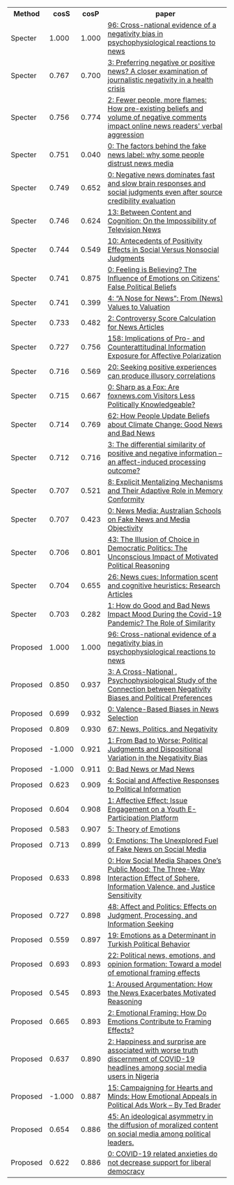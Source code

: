 <html><table><tr>
<th>Method</th>
<th>cosS</th>
<th>cosP</th>
<th>paper</th>
</tr>
<tr>
<td>Specter</td>
<td>1.000</td>
<td>1.000</td>
<td><a href="https://www.semanticscholar.org/paper/4fa6c7177bd4712d4cb397590bdd560bb4fc77f8">96: Cross-national evidence of a negativity bias in psychophysiological reactions to news</a></td>
</tr>
<tr>
<td>Specter</td>
<td>0.767</td>
<td>0.700</td>
<td><a href="https://www.semanticscholar.org/paper/a8b4c2d14b9b5468cb2c04f9465979633abd44dc">3: Preferring negative or positive news? A closer examination of journalistic negativity in a health crisis</a></td>
</tr>
<tr>
<td>Specter</td>
<td>0.756</td>
<td>0.774</td>
<td><a href="https://www.semanticscholar.org/paper/07d330130c30a46af6e0a94741cbd2163fd9e0b4">2: Fewer people, more flames: How pre-existing beliefs and volume of negative comments impact online news readers' verbal aggression</a></td>
</tr>
<tr>
<td>Specter</td>
<td>0.751</td>
<td>0.040</td>
<td><a href="https://www.semanticscholar.org/paper/e37da4c9a4d140c8e3affc3fd6f0b14c32744032">0: The factors behind the fake news label: why some people distrust news media</a></td>
</tr>
<tr>
<td>Specter</td>
<td>0.749</td>
<td>0.652</td>
<td><a href="https://www.semanticscholar.org/paper/00494ba6fccefb9a6722f18698d46eeef6b378eb">0: Negative news dominates fast and slow brain responses and social judgments even after source credibility evaluation</a></td>
</tr>
<tr>
<td>Specter</td>
<td>0.746</td>
<td>0.624</td>
<td><a href="https://www.semanticscholar.org/paper/ea9efbe9fb4924832910e4a28d68aca497438312">13: Between Content and Cognition: On the Impossibility of Television News</a></td>
</tr>
<tr>
<td>Specter</td>
<td>0.744</td>
<td>0.549</td>
<td><a href="https://www.semanticscholar.org/paper/fdd9dfcb056b1be108573d573ef669934ae3890a">10: Antecedents of Positivity Effects in Social Versus Nonsocial Judgments</a></td>
</tr>
<tr>
<td>Specter</td>
<td>0.741</td>
<td>0.875</td>
<td><a href="https://www.semanticscholar.org/paper/23b54ccbe3fb1f39df1f505201cf35cae1d9cb80">0: Feeling is Believing? The Influence of Emotions on Citizens' False Political Beliefs</a></td>
</tr>
<tr>
<td>Specter</td>
<td>0.741</td>
<td>0.399</td>
<td><a href="https://www.semanticscholar.org/paper/cda43d23db6d9650f6104cf760c3b0831b63456a">4: “A Nose for News”: From (News) Values to Valuation</a></td>
</tr>
<tr>
<td>Specter</td>
<td>0.733</td>
<td>0.482</td>
<td><a href="https://www.semanticscholar.org/paper/65b37e3faa70424ef6621dc61b251d3d052bb6eb">2: Controversy Score Calculation for News Articles</a></td>
</tr>
<tr>
<td>Specter</td>
<td>0.727</td>
<td>0.756</td>
<td><a href="https://www.semanticscholar.org/paper/fa00116f6517633511f8874e95ebee4c41c3455f">158: Implications of Pro- and Counterattitudinal Information Exposure for Affective Polarization</a></td>
</tr>
<tr>
<td>Specter</td>
<td>0.716</td>
<td>0.569</td>
<td><a href="https://www.semanticscholar.org/paper/94ba53bef88039bafb7bf975d5408a40bf5fb93e">20: Seeking positive experiences can produce illusory correlations</a></td>
</tr>
<tr>
<td>Specter</td>
<td>0.715</td>
<td>0.667</td>
<td><a href="https://www.semanticscholar.org/paper/1c52460069f76b5b81ae0941821e9edef44bf29f">0: Sharp as a Fox: Are foxnews.com Visitors Less Politically Knowledgeable?</a></td>
</tr>
<tr>
<td>Specter</td>
<td>0.714</td>
<td>0.769</td>
<td><a href="https://www.semanticscholar.org/paper/c4acaa8f9e4097ea5d3634ce34f626ba6afddff4">62: How People Update Beliefs about Climate Change: Good News and Bad News</a></td>
</tr>
<tr>
<td>Specter</td>
<td>0.712</td>
<td>0.716</td>
<td><a href="https://www.semanticscholar.org/paper/a4190a1298a00eb9de4aa4d9c17c6eb175e990dc">3: The differential similarity of positive and negative information – an affect-induced processing outcome?</a></td>
</tr>
<tr>
<td>Specter</td>
<td>0.707</td>
<td>0.521</td>
<td><a href="https://www.semanticscholar.org/paper/bcf15ef11209037aeaa8a208233c188315d49d53">8: Explicit Mentalizing Mechanisms and Their Adaptive Role in Memory Conformity</a></td>
</tr>
<tr>
<td>Specter</td>
<td>0.707</td>
<td>0.423</td>
<td><a href="https://www.semanticscholar.org/paper/46310d558ddbd27edaeee17a41a0612b863e8cc8">0: News Media: Australian Schools on Fake News and Media Objectivity</a></td>
</tr>
<tr>
<td>Specter</td>
<td>0.706</td>
<td>0.801</td>
<td><a href="https://www.semanticscholar.org/paper/57346427acbfdc3b6a51e10e0dda2b8264c3b3fa">43: The Illusion of Choice in Democratic Politics: The Unconscious Impact of Motivated Political Reasoning</a></td>
</tr>
<tr>
<td>Specter</td>
<td>0.704</td>
<td>0.655</td>
<td><a href="https://www.semanticscholar.org/paper/9fb524b4ad2576868ed498822d7341307e3a4ff2">26: News cues: Information scent and cognitive heuristics: Research Articles</a></td>
</tr>
<tr>
<td>Specter</td>
<td>0.703</td>
<td>0.282</td>
<td><a href="https://www.semanticscholar.org/paper/37f35f08d1fc51ab5c687300f15cba423676bae7">1: How do Good and Bad News Impact Mood During the Covid-19 Pandemic? The Role of Similarity</a></td>
</tr>
<tr>
<td>Proposed</td>
<td>1.000</td>
<td>1.000</td>
<td><a href="https://www.semanticscholar.org/paper/4fa6c7177bd4712d4cb397590bdd560bb4fc77f8">96: Cross-national evidence of a negativity bias in psychophysiological reactions to news</a></td>
</tr>
<tr>
<td>Proposed</td>
<td>0.850</td>
<td>0.937</td>
<td><a href="https://www.semanticscholar.org/paper/e45b33710b6c086b9dac30f8b60c3c1cb8f8970a">3: A Cross-National , Psychophysiological Study of the Connection between Negativity Biases and Political Preferences</a></td>
</tr>
<tr>
<td>Proposed</td>
<td>0.699</td>
<td>0.932</td>
<td><a href="https://www.semanticscholar.org/paper/0dab98f26f06e4af071faae1af7edf85a5c700cf">0: Valence-Based Biases in News Selection</a></td>
</tr>
<tr>
<td>Proposed</td>
<td>0.809</td>
<td>0.930</td>
<td><a href="https://www.semanticscholar.org/paper/624f14379e47199395e1a954c6802c2865336344">67: News, Politics, and Negativity</a></td>
</tr>
<tr>
<td>Proposed</td>
<td>-1.000</td>
<td>0.921</td>
<td><a href="https://www.semanticscholar.org/paper/b5e6ce0e567887d7fd5650d726006c0e30d323f2">1: From Bad to Worse: Political Judgments and Dispositional Variation in the Negativity Bias</a></td>
</tr>
<tr>
<td>Proposed</td>
<td>-1.000</td>
<td>0.911</td>
<td><a href="https://www.semanticscholar.org/paper/7fbe81729feb35306c7f3452bf70b7eb392b31c2">0: Bad News or Mad News</a></td>
</tr>
<tr>
<td>Proposed</td>
<td>0.623</td>
<td>0.909</td>
<td><a href="https://www.semanticscholar.org/paper/926d827aef568ed97431a7845c9a8138930c80fd">4: Social and Affective Responses to Political Information</a></td>
</tr>
<tr>
<td>Proposed</td>
<td>0.604</td>
<td>0.908</td>
<td><a href="https://www.semanticscholar.org/paper/2c0079e5531d8ed2dc1fa2fd0133add5388d8548">1: Affective Effect: Issue Engagement on a Youth E-Participation Platform</a></td>
</tr>
<tr>
<td>Proposed</td>
<td>0.583</td>
<td>0.907</td>
<td><a href="https://www.semanticscholar.org/paper/cb89671204c43ff8c05652fc3a9ca33289275cc7">5: Theory of Emotions</a></td>
</tr>
<tr>
<td>Proposed</td>
<td>0.713</td>
<td>0.899</td>
<td><a href="https://www.semanticscholar.org/paper/9c7f82cb66b7d4963088d9fa975cd180cef67d1d">0: Emotions: The Unexplored Fuel of Fake News on Social Media</a></td>
</tr>
<tr>
<td>Proposed</td>
<td>0.633</td>
<td>0.898</td>
<td><a href="https://www.semanticscholar.org/paper/053f6dd9b7522b024a34df0a8105374b102e403c">0: How Social Media Shapes One’s Public Mood: The Three-Way Interaction Effect of Sphere, Information Valence, and Justice Sensitivity</a></td>
</tr>
<tr>
<td>Proposed</td>
<td>0.727</td>
<td>0.898</td>
<td><a href="https://www.semanticscholar.org/paper/14afa574a9a1b123abf1c92b6f96941ddd2250ec">48: Affect and Politics: Effects on Judgment, Processing, and Information Seeking</a></td>
</tr>
<tr>
<td>Proposed</td>
<td>0.559</td>
<td>0.897</td>
<td><a href="https://www.semanticscholar.org/paper/1c8c79740f98f138e3ea48b17503f8311fe69419">19: Emotions as a Determinant in Turkish Political Behavior</a></td>
</tr>
<tr>
<td>Proposed</td>
<td>0.693</td>
<td>0.893</td>
<td><a href="https://www.semanticscholar.org/paper/2ffc18cd869bb66f4abdd9f2e809c5e35a64f153">22: Political news, emotions, and opinion formation: Toward a model of emotional framing effects</a></td>
</tr>
<tr>
<td>Proposed</td>
<td>0.545</td>
<td>0.893</td>
<td><a href="https://www.semanticscholar.org/paper/2c04be99ce7c9c39e3093a2cd7b6ad746503372a">1: Aroused Argumentation: How the News Exacerbates Motivated Reasoning</a></td>
</tr>
<tr>
<td>Proposed</td>
<td>0.665</td>
<td>0.893</td>
<td><a href="https://www.semanticscholar.org/paper/1f07d239c4230344f451798b530d7825166bb50b">2: Emotional Framing: How Do Emotions Contribute to Framing Effects?</a></td>
</tr>
<tr>
<td>Proposed</td>
<td>0.637</td>
<td>0.890</td>
<td><a href="https://www.semanticscholar.org/paper/e2809317053fb0fc3394cf03ed2a4edb7e187468">2: Happiness and surprise are associated with worse truth discernment of COVID-19 headlines among social media users in Nigeria</a></td>
</tr>
<tr>
<td>Proposed</td>
<td>-1.000</td>
<td>0.887</td>
<td><a href="https://www.semanticscholar.org/paper/9e9904cd2328cbd2f43d600da43069898115c8c6">15: Campaigning for Hearts and Minds: How Emotional Appeals in Political Ads Work – By Ted Brader</a></td>
</tr>
<tr>
<td>Proposed</td>
<td>0.654</td>
<td>0.886</td>
<td><a href="https://www.semanticscholar.org/paper/7b6943e6949642e71910fbe81c84c843f0c832eb">45: An ideological asymmetry in the diffusion of moralized content on social media among political leaders.</a></td>
</tr>
<tr>
<td>Proposed</td>
<td>0.622</td>
<td>0.886</td>
<td><a href="https://www.semanticscholar.org/paper/fe0462c7c371095bf01190296f16547c00bcabf3">0: COVID-19 related anxieties do not decrease support for liberal democracy</a></td>
</tr>
</table></html>
